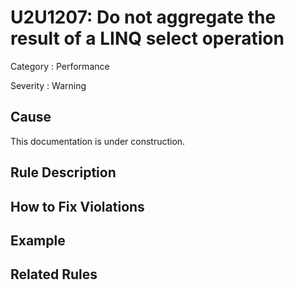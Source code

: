 # U2U1207: Do not aggregate the result of a LINQ select operation

Category : Performance

Severity : Warning

## Cause

This documentation is under construction.

## Rule Description



## How to Fix Violations



## Example



## Related Rules
